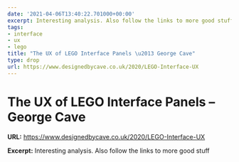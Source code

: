 ```yaml
---
date: '2021-04-06T13:40:22.701000+00:00'
excerpt: Interesting analysis. Also follow the links to more good stuff
tags:
- interface
- ux
- lego
title: "The UX of LEGO Interface Panels \u2013 George Cave"
type: drop
url: https://www.designedbycave.co.uk/2020/LEGO-Interface-UX
---
```


# The UX of LEGO Interface Panels – George Cave

**URL:** https://www.designedbycave.co.uk/2020/LEGO-Interface-UX

**Excerpt:** Interesting analysis. Also follow the links to more good stuff
